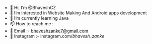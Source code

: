 - 👋 Hi, I’m @BhaveshCZ
- 👀 I’m interested in Website Making And Android apps development 
- 🌱 I’m currently learning Java
- 📫 How to reach me :-
- 📧 Email :- bhaveshzanke7@gmail.com
- 🔗 Instagram :- instagram.com/_bhavesh_zanke_

<!---
BhaveshCZ/BhaveshCZ is a ✨ special ✨ repository because its `README.md` (this file) appears on your GitHub profile.
You can click the Preview link to take a look at your changes.
--->
